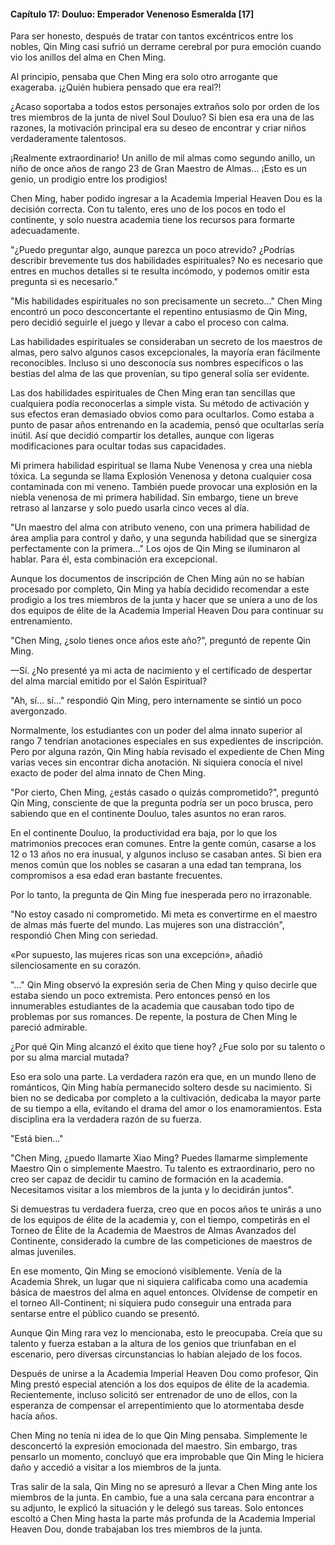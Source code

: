 
#### Capítulo 17: Douluo: Emperador Venenoso Esmeralda [17]


Para ser honesto, después de tratar con tantos excéntricos entre los nobles, Qin Ming casi sufrió un derrame cerebral por pura emoción cuando vio los anillos del alma en Chen Ming.

Al principio, pensaba que Chen Ming era solo otro arrogante que exageraba. ¡¿Quién hubiera pensado que era real?!

¿Acaso soportaba a todos estos personajes extraños solo por orden de los tres miembros de la junta de nivel Soul Douluo? Si bien esa era una de las razones, la motivación principal era su deseo de encontrar y criar niños verdaderamente talentosos.

¡Realmente extraordinario! Un anillo de mil almas como segundo anillo, un niño de once años de rango 23 de Gran Maestro de Almas... ¡Esto es un genio, un prodigio entre los prodigios!

Chen Ming, haber podido ingresar a la Academia Imperial Heaven Dou es la decisión correcta. Con tu talento, eres uno de los pocos en todo el continente, y solo nuestra academia tiene los recursos para formarte adecuadamente.

"¿Puedo preguntar algo, aunque parezca un poco atrevido? ¿Podrías describir brevemente tus dos habilidades espirituales? No es necesario que entres en muchos detalles si te resulta incómodo, y podemos omitir esta pregunta si es necesario."

"Mis habilidades espirituales no son precisamente un secreto..." Chen Ming encontró un poco desconcertante el repentino entusiasmo de Qin Ming, pero decidió seguirle el juego y llevar a cabo el proceso con calma.

Las habilidades espirituales se consideraban un secreto de los maestros de almas, pero salvo algunos casos excepcionales, la mayoría eran fácilmente reconocibles. Incluso si uno desconocía sus nombres específicos o las bestias del alma de las que provenían, su tipo general solía ser evidente.

Las dos habilidades espirituales de Chen Ming eran tan sencillas que cualquiera podía reconocerlas a simple vista. Su método de activación y sus efectos eran demasiado obvios como para ocultarlos. Como estaba a punto de pasar años entrenando en la academia, pensó que ocultarlas sería inútil. Así que decidió compartir los detalles, aunque con ligeras modificaciones para ocultar todas sus capacidades.

Mi primera habilidad espiritual se llama Nube Venenosa y crea una niebla tóxica. La segunda se llama Explosión Venenosa y detona cualquier cosa contaminada con mi veneno. También puede provocar una explosión en la niebla venenosa de mi primera habilidad. Sin embargo, tiene un breve retraso al lanzarse y solo puedo usarla cinco veces al día.

"Un maestro del alma con atributo veneno, con una primera habilidad de área amplia para control y daño, y una segunda habilidad que se sinergiza perfectamente con la primera..." Los ojos de Qin Ming se iluminaron al hablar. Para él, esta combinación era excepcional.

Aunque los documentos de inscripción de Chen Ming aún no se habían procesado por completo, Qin Ming ya había decidido recomendar a este prodigio a los tres miembros de la junta y hacer que se uniera a uno de los dos equipos de élite de la Academia Imperial Heaven Dou para continuar su entrenamiento.

"Chen Ming, ¿solo tienes once años este año?", preguntó de repente Qin Ming.

—Sí. ¿No presenté ya mi acta de nacimiento y el certificado de despertar del alma marcial emitido por el Salón Espiritual?

"Ah, sí... sí..." respondió Qin Ming, pero internamente se sintió un poco avergonzado.

Normalmente, los estudiantes con un poder del alma innato superior al rango 7 tendrían anotaciones especiales en sus expedientes de inscripción. Pero por alguna razón, Qin Ming había revisado el expediente de Chen Ming varias veces sin encontrar dicha anotación. Ni siquiera conocía el nivel exacto de poder del alma innato de Chen Ming.

"Por cierto, Chen Ming, ¿estás casado o quizás comprometido?", preguntó Qin Ming, consciente de que la pregunta podría ser un poco brusca, pero sabiendo que en el continente Douluo, tales asuntos no eran raros.

En el continente Douluo, la productividad era baja, por lo que los matrimonios precoces eran comunes. Entre la gente común, casarse a los 12 o 13 años no era inusual, y algunos incluso se casaban antes. Si bien era menos común que los nobles se casaran a una edad tan temprana, los compromisos a esa edad eran bastante frecuentes.

Por lo tanto, la pregunta de Qin Ming fue inesperada pero no irrazonable.

"No estoy casado ni comprometido. Mi meta es convertirme en el maestro de almas más fuerte del mundo. Las mujeres son una distracción", respondió Chen Ming con seriedad.

«Por supuesto, las mujeres ricas son una excepción», añadió silenciosamente en su corazón.

"..." Qin Ming observó la expresión seria de Chen Ming y quiso decirle que estaba siendo un poco extremista. Pero entonces pensó en los innumerables estudiantes de la academia que causaban todo tipo de problemas por sus romances. De repente, la postura de Chen Ming le pareció admirable.

¿Por qué Qin Ming alcanzó el éxito que tiene hoy? ¿Fue solo por su talento o por su alma marcial mutada?

Eso era solo una parte. La verdadera razón era que, en un mundo lleno de románticos, Qin Ming había permanecido soltero desde su nacimiento. Si bien no se dedicaba por completo a la cultivación, dedicaba la mayor parte de su tiempo a ella, evitando el drama del amor o los enamoramientos. Esta disciplina era la verdadera razón de su fuerza.

"Está bien..."

"Chen Ming, ¿puedo llamarte Xiao Ming? Puedes llamarme simplemente Maestro Qin o simplemente Maestro. Tu talento es extraordinario, pero no creo ser capaz de decidir tu camino de formación en la academia. Necesitamos visitar a los miembros de la junta y lo decidirán juntos".

Si demuestras tu verdadera fuerza, creo que en pocos años te unirás a uno de los equipos de élite de la academia y, con el tiempo, competirás en el Torneo de Élite de la Academia de Maestros de Almas Avanzados del Continente, considerado la cumbre de las competiciones de maestros de almas juveniles.

En ese momento, Qin Ming se emocionó visiblemente. Venía de la Academia Shrek, un lugar que ni siquiera calificaba como una academia básica de maestros del alma en aquel entonces. Olvídense de competir en el torneo All-Continent; ni siquiera pudo conseguir una entrada para sentarse entre el público cuando se presentó.

Aunque Qin Ming rara vez lo mencionaba, esto le preocupaba. Creía que su talento y fuerza estaban a la altura de los genios que triunfaban en el escenario, pero diversas circunstancias lo habían alejado de los focos.

Después de unirse a la Academia Imperial Heaven Dou como profesor, Qin Ming prestó especial atención a los dos equipos de élite de la academia. Recientemente, incluso solicitó ser entrenador de uno de ellos, con la esperanza de compensar el arrepentimiento que lo atormentaba desde hacía años.

Chen Ming no tenía ni idea de lo que Qin Ming pensaba. Simplemente le desconcertó la expresión emocionada del maestro. Sin embargo, tras pensarlo un momento, concluyó que era improbable que Qin Ming le hiciera daño y accedió a visitar a los miembros de la junta.

Tras salir de la sala, Qin Ming no se apresuró a llevar a Chen Ming ante los miembros de la junta. En cambio, fue a una sala cercana para encontrar a su adjunto, le explicó la situación y le delegó sus tareas. Solo entonces escoltó a Chen Ming hasta la parte más profunda de la Academia Imperial Heaven Dou, donde trabajaban los tres miembros de la junta.
